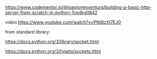 https://www.codementor.io/@joaojonesventura/building-a-basic-http-server-from-scratch-in-python-1cedkg0842

video https://www.youtube.com/watch?v=PNt8zXl7EJ0

from standard library:

https://docs.python.org/3/library/socket.html

https://docs.python.org/3/howto/sockets.html